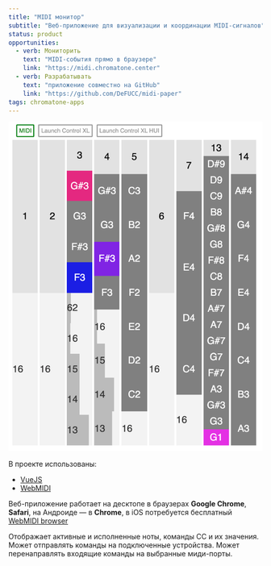 ```yaml
---
title: "MIDI монитор"
subtitle: "Веб-приложение для визуализации и координации MIDI-сигналов"
status: product
opportunities:
  - verb: Мониторить
    text: "MIDI-события прямо в браузере"
    link: "https://midi.chromatone.center"
  - verb: Разрабатывать
    text: "приложение совместно на GitHub"
    link: "https://github.com/DeFUCC/midi-paper"
tags: chromatone-apps
---
```


![](./screencapture-chromatone-center-apps-web-audio-components-2019-11-21-20_18_36.png)

В проекте использованы:

- [VueJS](https://vuejs.org)
- [WebMIDI](https://djipco.github.io/webmidi/latest/classes/WebMidi.html)

Веб-приложение работает на десктопе в браузерах **Google Chrome**, **Safari**, на Андроиде — в **Chrome**, в iOS потребуется бесплатный [WebMIDI browser](https://apps.apple.com/us/app/web-midi-browser/id953846217)

Отображает активные и исполненные ноты, команды CC и их значения. Может отправлять команды на подключенные устройства. Может перенаправлять входящие команды на выбранные миди-порты.
